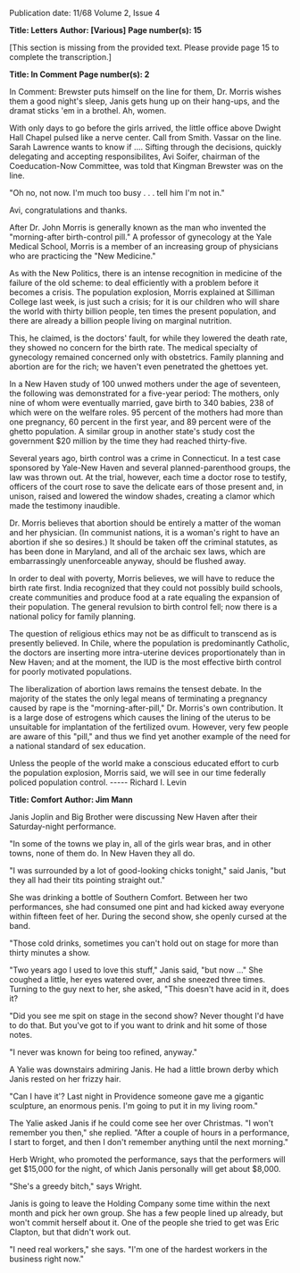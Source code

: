 Publication date: 11/68
Volume 2, Issue 4

**Title: Letters**
**Author: [Various]**
**Page number(s): 15**


[This section is missing from the provided text. Please provide page 15 to complete the transcription.]



**Title: In Comment**
**Page number(s): 2**

In Comment: Brewster puts himself on the line for them, Dr. Morris wishes them a good night's sleep, Janis gets hung up on their hang-ups, and the dramat sticks 'em in a brothel. Ah, women. 


With only days to go before the girls arrived, the little office above Dwight Hall Chapel pulsed like a nerve center. Call from Smith. Vassar on the line. Sarah Lawrence wants to know if .... Sifting through the decisions, quickly delegating and accepting responsibilites, Avi Soifer, chairman of the Coeducation-Now Committee, was told that Kingman Brewster was on the line. 

"Oh no, not now. I'm much too busy . . . tell him I'm not in." 

Avi, congratulations and thanks. 


After Dr. John Morris is generally known as the man who invented the "morning-after birth-control pill." A professor of gynecology at the Yale Medical School, Morris is a member of an increasing group of physicians who are practicing the "New Medicine." 

As with the New Politics, there is an intense recognition in medicine of the failure of the old scheme: to deal efficiently with a problem before it becomes a crisis. The population explosion, Morris explained at Silliman College last week, is just such a crisis; for it is our children who will share the world with thirty billion people, ten times the present population, and there are already a billion people living on marginal nutrition. 

This, he claimed, is the doctors' fault, for while they lowered the death rate, they showed no concern for the birth rate. The medical specialty of gynecology remained concerned only with obstetrics. Family planning and abortion are for the rich; we haven't even penetrated the ghettoes yet. 

In a New Haven study of 100 unwed mothers under the age of seventeen, the following was demonstrated for a five-year period: The mothers, only nine of whom were eventually married, gave birth to 340 babies, 238 of which were on the welfare roles. 95 percent of the mothers had more than one pregnancy, 60 percent in the first year, and 89 percent were of the ghetto population. A similar group in another state's study cost the government $20 million by the time they had reached thirty-five. 

Several years ago, birth control was a crime in Connecticut. In a test case sponsored by Yale-New Haven and several planned-parenthood groups, the law was thrown out. At the trial, however, each time a doctor rose to testify, officers of the court rose to save the delicate ears of those present and, in unison, raised and lowered the window shades, creating a clamor which made the testimony inaudible. 

Dr. Morris believes that abortion should be entirely a matter of the woman and her physician. (In communist nations, it is a woman's right to have an abortion if she so desires.) It should be taken off the criminal statutes, as has been done in Maryland, and all of the archaic sex laws, which are embarrassingly unenforceable anyway, should be flushed away. 

In order to deal with poverty, Morris believes, we will have to reduce the birth rate first. India recognized that they could not possibly build schools, create communities and produce food at a rate equaling the expansion of their population. The general revulsion to birth control fell; now there is a national policy for family planning. 

The question of religious ethics may not be as difficult to transcend as is presently believed. In Chile, where the population is predominantly Catholic, the doctors are inserting more intra-uterine devices proportionately than in New Haven; and at the moment, the IUD is the most effective birth control for poorly motivated populations. 

The liberalization of abortion laws remains the tensest debate. In the majority of the states the only legal means of terminating a pregnancy caused by rape is the "morning-after-pill," Dr. Morris's own contribution. It is a large dose of estrogens which causes the lining of the uterus to be unsuitable for implantation of the fertilized ovum. However, very few people are aware of this "pill," and thus we find yet another example of the need for a national standard of sex education. 

Unless the people of the world make a conscious educated effort to curb the population explosion, Morris said, we will see in our time federally policed population control. -----
Richard I. Levin 


**Title: Comfort**
**Author: Jim Mann**

Janis Joplin and Big Brother were discussing New Haven after their Saturday-night performance. 

"In some of the towns we play in, all of the girls wear bras, and in other towns, none of them do. In New Haven they all do. 

"I was surrounded by a lot of good-looking chicks tonight," said Janis, "but they all had their tits pointing straight out." 

She was drinking a bottle of Southern Comfort. Between her two performances, she had consumed one pint and had kicked away everyone within fifteen feet of her. During the second show, she openly cursed at the band. 

"Those cold drinks, sometimes you can't hold out on stage for more than thirty minutes a show. 

"Two years ago I used to love this stuff," Janis said, "but now ..." She coughed a little, her eyes watered over, and she sneezed three times. Turning to the guy next to her, she asked, "This doesn't have acid in it, does it? 

"Did you see me spit on stage in the second show? Never thought I'd have to do that. But you've got to if you want to drink and hit some of those notes. 

"I never was known for being too refined, anyway." 

A Yalie was downstairs admiring Janis. He had a little brown derby which Janis rested on her frizzy hair. 

"Can I have it'? Last night in Providence someone gave me a gigantic sculpture, an enormous penis. I'm going to put it in my living room." 

The Yalie asked Janis if he could come see her over Christmas. "I won't remember you then," she replied. "After a couple of hours in a performance, I start to forget, and then I don't remember anything until the next morning." 

Herb Wright, who promoted the performance, says that the performers will get $15,000 for the night, of which Janis personally will get about $8,000. 

"She's a greedy bitch," says Wright. 

Janis is going to leave the Holding Company some time within the next month and pick her own group. She has a few people lined up already, but won't commit herself about it. One of the people she tried to get was Eric Clapton, but that didn't work out. 

"I need real workers," she says. "I'm one of the hardest workers in the business right now."